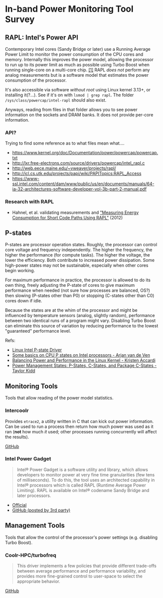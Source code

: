# In-band Power Monitoring Tool Survey

## RAPL: Intel's Power API

Contemporary Intel cores (Sandy Bridge or later) use a Running Average Power Limit to monitor the power consumption of the CPU cores and memory. Internally this improves the power model, allowing the processor to run up to its power limit as much as possible using Turbo Boost when running single-core on a multi-core chip. [[1]][rapl] RAPL *does not* perform any analog measurements but is a software model that estimates the power consumption of the processor.

It's also accessible via software *without root* using Linux kernel 3.13+, or installing it(?...). See if it's on with `lsmod | grep rapl`. The folder `/sys/class/powercap/intel-rapl` should also exist.

Anyways, reading from files in that folder allows you to see power information on the sockets and DRAM banks. It does not provide per-core information.

### API?

Trying to find some reference as to what files mean what....

* https://www.kernel.org/doc/Documentation/power/powercap/powercap.txt
* http://lxr.free-electrons.com/source/drivers/powercap/intel_rapl.c
* http://web.eece.maine.edu/~vweaver/projects/rapl/
* http://icl.cs.utk.edu/projects/papi/wiki/PAPITopics:RAPL_Access
* https://www-ssl.intel.com/content/dam/www/public/us/en/documents/manuals/64-ia-32-architectures-software-developer-vol-3b-part-2-manual.pdf

### Research with RAPL

* Hahnel, et al. validating measurements and ["Measuring Energy Consumption for Short Code Paths Using RAPL"](https://os.inf.tu-dresden.de/papers_ps/greenmetrics2012-rapl.pdf) (2012)

## P-states

P-states are processor operation states. Roughly, the processor can control core voltage and frequency independently. The higher the frequency, the higher the performance (for compute tasks). The higher the voltage, the lower the efficiency. Both contribute to increased power dissipation. Some high-power states may not be sustainable, especially when other cores begin working.

For maximum performance in practice, the processor is allowed to do its own thing, freely adjusting the P-state of cores to give maximum performance when needed (not sure how processes are balanced, OS?) then slowing (P-states other than P0) or stopping (C-states other than C0) cores down if idle.

Because the states are at the whim of the processor and might be influenced by temperature sensors (analog, slightly random), performance between two identical runs of a program might vary. Disabling Turbo Boost can eliminate this source of variation by reducing performance to the lowest "guaranteed" performance level.

Refs:
* [Linux Intel P-state Driver](https://www.kernel.org/doc/Documentation/cpu-freq/intel-pstate.txt)
* [Some basics on CPU P states on Intel processors - Arjan van de Ven](https://plus.google.com/+ArjanvandeVen/posts/dLn9T4ehywL)
* [Balancing Power and Performance
in the Linux Kernel - Kristen Accardi](https://software.intel.com/en-us/blogs/2008/05/29/what-exactly-is-a-p-state-pt-1)
* [Power Management States: P-States, C-States, and Package C-States - Taylor Kidd](https://software.intel.com/en-us/articles/power-management-states-p-states-c-states-and-package-c-states)

## Monitoring Tools

Tools that allow reading of the power model statistics.

### Intercoolr

Provides `etrace2`, a utility written in C that can kick out power information. Can be used to run a process then return how much power was used as it ran (**not** how much *it* used; other processes running concurrently will affect the results).

[GitHub](https://github.com/coolr-hpc/intercoolr/)

### Intel Power Gadget

> Intel® Power Gadget is a software utility and library, which allows developers to monitor power at very fine time granularities (few tens of milliseconds).  To do this, the tool uses an architected capability in Intel® processors which is called RAPL (Runtime Average Power Limiting). RAPL is available on Intel® codename Sandy Bridge and later processors.

* [Official](https://software.intel.com/en-us/articles/intel-power-gadget-20)
* [GitHub (posted by 3rd party)](https://github.com/edlf/powergadgetlinux)

## Management Tools

Tools that allow the control of the processor's power settings (e.g. disabling Turbo Boost).

### Coolr-HPC/turbofreq

> This driver implements a few policies that provide different trade-offs between average performance and performance variability, and provides more fine-grained control to user-space to select the appropriate behavior.

[GitHub](https://github.com/coolr-hpc/turbofreq)

[rapl]: https://01.org/blogs/2014/running-average-power-limit-%E2%80%93-rapl
